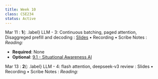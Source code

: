 ```yaml
---
title: Week 10
class: CSE234
status: Active
---
```


Mar 11
: **1**{: .label} LLM - 3: Continuous batching, paged attention, Disaggreged prefill and decoding 
  : [Slides](assets/slides/mar11.pdf) &#8226; Recording &#8226; Scribe Notes
: *Reading:*
* **Required**: None
* **Optional**: [9.1 - Situational Awareness AI](https://situational-awareness.ai/)




Mar 13
: **2**{: .label} LLM - 4: flash attention, deepseek-v3 review
  : Slides &#8226; Recording &#8226; Scribe Notes
: *Reading:* 
